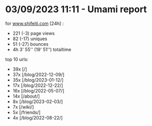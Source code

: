 # 03/09/2023 11:11 - Umami report
for www.shifeiti.com [24h] :

 - 221 (-3) page views
 - 82 (-17) uniques
 - 51 (-27) bounces
 - 4h 3' 55'' (19' 51'') totaltime


top 10 urls:
 - 39x [/]
 - 37x [/blog/2022-12-09/]
 - 35x [/blog/2023-01-12/]
 - 17x [/blog/2022-12-22/]
 - 16x [/blog/2022-05-07/]
 - 14x [/about/]
 - 8x [/blog/2023-02-03/]
 - 7x [/wiki/]
 - 5x [/friends/]
 - 4x [/blog/2022-08-22/]



